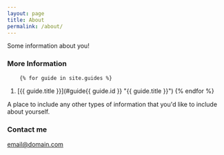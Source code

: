 ```yaml
---
layout: page
title: About
permalink: /about/
---
```


Some information about you!

### More Information


        {% for guide in site.guides %}
1. [{{ guide.title }}](#guide{{ guide.id }} "{{ guide.title }}")
        {% endfor %}


A place to include any other types of information that you'd like to include about yourself.

### Contact me

[email@domain.com](mailto:email@domain.com)
